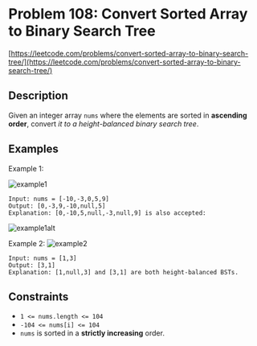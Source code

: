 # Problem 108: Convert Sorted Array to Binary Search Tree

[https://leetcode.com/problems/convert-sorted-array-to-binary-search-tree/](https://leetcode.com/problems/convert-sorted-array-to-binary-search-tree/)

## Description

Given an integer array `nums` where the elements are sorted in **ascending order**, convert *it to a
height-balanced binary search tree*.

## Examples

Example 1:

![example1](https://assets.leetcode.com/uploads/2021/02/18/btree1.jpg)
```
Input: nums = [-10,-3,0,5,9]
Output: [0,-3,9,-10,null,5]
Explanation: [0,-10,5,null,-3,null,9] is also accepted:
```
![example1alt](https://assets.leetcode.com/uploads/2021/02/18/btree2.jpg)

Example 2:
![example2](https://assets.leetcode.com/uploads/2021/02/18/btree.jpg)
```
Input: nums = [1,3]
Output: [3,1]
Explanation: [1,null,3] and [3,1] are both height-balanced BSTs.
```

## Constraints

- `1 <= nums.length <= 104`
- `-104 <= nums[i] <= 104`
- `nums` is sorted in a **strictly increasing** order.
